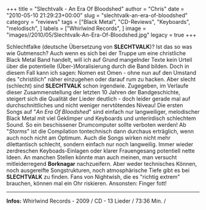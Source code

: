 +++
title = "Slechtvalk - An Era Of Bloodshed"
author = "Chris"
date = "2010-05-10 21:29:23+00:00"
slug = "slechtvalk-an-era-of-bloodshed"
category = "reviews"
tags = ["Black Metal", "CD-Reviews", "Keyboards", "melodisch", ]
labels = ["Whirlwind Records", ]
image = "images//2010/05/Slechtvalk-An-Era-Of-Bloodshed.jpg"
legacy = true
+++

Schlechtfalke (deutsche Übersetzung von **SLECHTVALK**)? Ist das so was wie Gutmensch? Auch wenn es sich bei der Truppe um eine christliche Black Metal Band handelt, will ich auf Grund mangelnder Texte kein Urteil über die potentielle (Über-)Moralisierung durch die Band bilden. Doch in diesem Fall kann ich sagen: Nomen est Omen - ohne nun auf den Umstand des "christilich" näher einzugehen oder darauf rum zu hacken. Aber slecht (schlecht) sind **SLECHTVALK** schon irgendwie.
Zugegeben, im Verlaufe dieser Zusammenstellung der letzten 10 Jahren der Bandgeschichte, steigert sich die Qualität der Lieder deutlich - doch leider gerade mal auf durchschnittliches und nicht weniger nervtötendes Niveau!
Die ersten Songs auf "_An Era Of Bloodshed_" sind einfach nur langweiliger, melodischer Black Metal mit viel Geklimper und Keyboards und unterirdisch schlechtem Sound. So ein beschissener Drumcomputer sollte verboten werden!
Ab "_Storms_" ist die Compilation tontechnisch dann durchaus erträglich, wenn auch noch nicht am Optimum. Auch die Songs wirken nicht mehr dilettantisch schlecht, sondern einfach nur noch langweilig. Immer wieder zerdreschen Keyboads-Einlagen oder klarer Frauengesang potentiell nette Ideen. An manchen Stellen könnte man auch meinen, man versucht mitleiderregend **Borknagar** nachzueifern. Aber weder technisches Können, noch ausgereifte Songstrukturen, noch atmosphärische Tiefe gibt es bei **SLECHTVALK** zu finden. Fans von Nightwish, die es "richtig extrem" brauchen, können mal ein Ohr riskieren. Ansonsten: Finger fott!





---
**Infos:**
Whirlwind Records - 2009 / 
CD - 13 Lieder / 73:36 Min. / 
